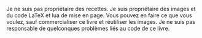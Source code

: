 Je ne suis pas propriétaire des recettes. 
Je suis propriétaire des images et du code LaTeX et lua de mise en page.
Vous pouvez en faire ce que vous voulez, sauf commercialiser ce livre et réutiliser les images. 
Je ne suis pas responsable de quelconques problèmes liés au code de ce livre. 
